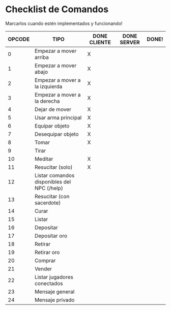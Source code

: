 # Checklist de Comandos

Marcarlos cuando estén implementados y funcionando!

| OPCODE | TIPO | DONE CLIENTE | DONE SERVER | DONE! |
|--------|------|--------------|-------------|-------|
| 0 | Empezar a mover arriba | X | | |
| 1 | Empezar a mover abajo | X | | |
| 2 | Empezar a mover a la izquierda | X | | |
| 3 | Empezar a mover a la derecha | X | | |
| 4 | Dejar de mover | X | | |
| 5 | Usar arma principal | X | | |
| 6 | Equipar objeto | X | | |
| 7 | Desequipar objeto | X | | |
| 8 | Tomar | X | | |
| 9 | Tirar | | | |
| 10 | Meditar | X | | |
| 11 | Resucitar (solo) | X | | |
| 12 | Listar comandos disponibles del NPC (/help) | | | |
| 13 | Resucitar (con sacerdote) | | | |
| 14 | Curar | | | |
| 15 | Listar | | | |
| 16 | Depositar | | | |
| 17 | Depositar oro | | | |
| 18 | Retirar | | | |
| 19 | Retirar oro | | | | 
| 20 | Comprar | | | |
| 21 | Vender | | | |
| 22 | Listar jugadores conectados | | | |
| 23 | Mensaje general | | | |
| 24 | Mensaje privado | | | |